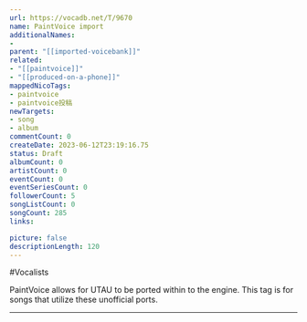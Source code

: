 ```yaml
---
url: https://vocadb.net/T/9670
name: PaintVoice import
additionalNames: 
- 
parent: "[[imported-voicebank]]"
related:
- "[[paintvoice]]"
- "[[produced-on-a-phone]]"
mappedNicoTags:
- paintvoice
- paintvoice投稿
newTargets:
- song
- album
commentCount: 0
createDate: 2023-06-12T23:19:16.75
status: Draft
albumCount: 0
artistCount: 0
eventCount: 0
eventSeriesCount: 0
followerCount: 5
songListCount: 0
songCount: 285
links: 

picture: false
descriptionLength: 120
---
```


#Vocalists

PaintVoice allows for UTAU to be ported within to the engine. This tag is for songs that utilize these unofficial ports.

---

